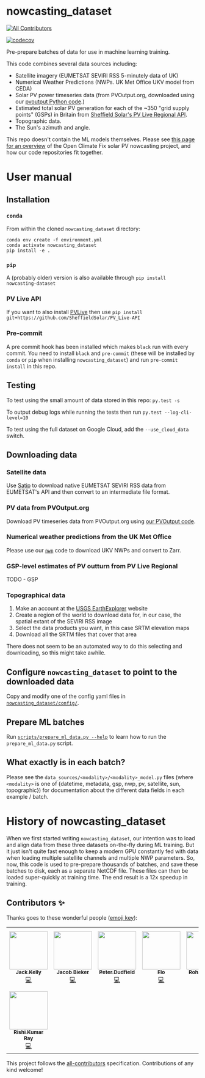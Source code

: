 # nowcasting_dataset
<!-- ALL-CONTRIBUTORS-BADGE:START - Do not remove or modify this section -->
[![All Contributors](https://img.shields.io/badge/all_contributors-8-orange.svg?style=flat-square)](#contributors-)
<!-- ALL-CONTRIBUTORS-BADGE:END -->

[![codecov](https://codecov.io/gh/openclimatefix/nowcasting_dataset/branch/main/graph/badge.svg?token=X0P4KTHWVA)](https://codecov.io/gh/openclimatefix/nowcasting_dataset)


Pre-prepare batches of data for use in machine learning training.

This code combines several data sources including:

* Satellite imagery (EUMETSAT SEVIRI RSS 5-minutely data of UK)
* Numerical Weather Predictions (NWPs.  UK Met Office UKV model from CEDA)
* Solar PV power timeseries data (from PVOutput.org, downloaded using
  our [pvoutput Python code](https://github.com/openclimatefix/pvoutput).)
* Estimated total solar PV generation for each of the ~350 "grid supply points"
  (GSPs) in Britain from [Sheffield Solar's PV Live Regional API](https://www.solar.sheffield.ac.uk/pvlive/regional/).
* Topographic data.
* The Sun's azimuth and angle.

This repo doesn't contain the ML models themselves.  Please see [this
page for an overview](https://github.com/openclimatefix/nowcasting) of
the Open Climate Fix solar PV nowcasting project, and how our code
repositories fit together.


# User manual

## Installation

### `conda`

From within the cloned `nowcasting_dataset` directory:

```shell
conda env create -f environment.yml
conda activate nowcasting_dataset
pip install -e .
```

### `pip`

A (probably older) version is also available through `pip install nowcasting-dataset`


### PV Live API
If you want to also install [PVLive](https://github.com/SheffieldSolar/PV_Live-API) then use `pip install git+https://github.com/SheffieldSolar/PV_Live-API
`

### Pre-commit

A pre commit hook has been installed which makes `black` run with every commit. You need to install
`black` and `pre-commit` (these will be installed by `conda` or `pip` when installing
`nowcasting_dataset`) and run `pre-commit install` in this repo.


## Testing

To test using the small amount of data stored in this repo: `py.test -s`

To output debug logs while running the tests then run `py.test --log-cli-level=10`

To test using the full dataset on Google Cloud, add the `--use_cloud_data` switch.


## Downloading data

### Satellite data

Use [Satip](https://github.com/openclimatefix/Satip) to download
  native EUMETSAT SEVIRI RSS data from EUMETSAT's API and then convert
  to an intermediate file format.


### PV data from PVOutput.org

Download PV timeseries data from PVOutput.org using
[our PVOutput code](https://github.com/openclimatefix/pvoutput).


### Numerical weather predictions from the UK Met Office

Please use our [`nwp`](https://github.com/openclimatefix/nwp) code to download UKV NWPs and convert to Zarr.


### GSP-level estimates of PV outturn from PV Live Regional

TODO - GSP


### Topographical data

1. Make an account at the [USGS EarthExplorer](https://earthexplorer.usgs.gov/) website
2. Create a region of the world to download data for, in our case, the spatial extant of the SEVIRI RSS image
3. Select the data products you want, in this case SRTM elevation maps
4. Download all the SRTM files that cover that area

There does not seem to be an automated way to do this selecting and downloading, so this might take awhile.


## Configure `nowcasting_dataset` to point to the downloaded data

Copy and modify one of the config yaml files in
[`nowcasting_dataset/config/`](https://github.com/openclimatefix/nowcasting_dataset/tree/main/nowcasting_dataset/config).


## Prepare ML batches

Run [`scripts/prepare_ml_data.py --help`](https://github.com/openclimatefix/nowcasting_dataset/blob/main/scripts/prepare_ml_data.py)
to learn how to run the `prepare_ml_data.py` script.


## What exactly is in each batch?

Please see the `data_sources/<modality>/<modality>_model.py` files
(where `<modality>` is one of {datetime, metadata, gsp, nwp, pv,
satellite, sun, topographic}) for documentation about the different
data fields in each example / batch.


# History of nowcasting_dataset

When we first started writing `nowcasting_dataset`, our intention was
to load and align data from these three datasets on-the-fly during ML
training.  But it just isn't quite fast enough to keep a modern GPU constantly fed
with data when loading multiple satellite channels and multiple NWP
parameters.  So, now, this code is used to pre-prepare thousands of
batches, and save these batches to disk, each as a separate NetCDF
file.  These files can then be loaded super-quickly at training time.
The end result is a 12x speedup in training.

## Contributors ✨

Thanks goes to these wonderful people ([emoji key](https://allcontributors.org/docs/en/emoji-key)):

<!-- ALL-CONTRIBUTORS-LIST:START - Do not remove or modify this section -->
<!-- prettier-ignore-start -->
<!-- markdownlint-disable -->
<table>
  <tr>
    <td align="center"><a href="http://jack-kelly.com"><img src="https://avatars.githubusercontent.com/u/460756?v=4?s=100" width="100px;" alt=""/><br /><sub><b>Jack Kelly</b></sub></a><br /><a href="https://github.com/openclimatefix/nowcasting_dataset/commits?author=JackKelly" title="Code">💻</a></td>
    <td align="center"><a href="https://www.jacobbieker.com"><img src="https://avatars.githubusercontent.com/u/7170359?v=4?s=100" width="100px;" alt=""/><br /><sub><b>Jacob Bieker</b></sub></a><br /><a href="https://github.com/openclimatefix/nowcasting_dataset/commits?author=jacobbieker" title="Code">💻</a></td>
    <td align="center"><a href="https://github.com/peterdudfield"><img src="https://avatars.githubusercontent.com/u/34686298?v=4?s=100" width="100px;" alt=""/><br /><sub><b>Peter Dudfield</b></sub></a><br /><a href="https://github.com/openclimatefix/nowcasting_dataset/commits?author=peterdudfield" title="Code">💻</a></td>
    <td align="center"><a href="https://github.com/flowirtz"><img src="https://avatars.githubusercontent.com/u/6052785?v=4?s=100" width="100px;" alt=""/><br /><sub><b>Flo</b></sub></a><br /><a href="https://github.com/openclimatefix/nowcasting_dataset/commits?author=flowirtz" title="Code">💻</a></td>
    <td align="center"><a href="https://rohancalum.github.io/"><img src="https://avatars.githubusercontent.com/u/42122330?v=4?s=100" width="100px;" alt=""/><br /><sub><b>Rohan Nuttall</b></sub></a><br /><a href="https://github.com/openclimatefix/nowcasting_dataset/commits?author=rohancalum" title="Code">💻</a></td>
    <td align="center"><a href="https://github.com/lenassero"><img src="https://avatars.githubusercontent.com/u/21358816?v=4?s=100" width="100px;" alt=""/><br /><sub><b>Nasser Benabderrazik</b></sub></a><br /><a href="https://github.com/openclimatefix/nowcasting_dataset/commits?author=lenassero" title="Code">💻</a></td>
    <td align="center"><a href="https://github.com/vnshanmukh"><img src="https://avatars.githubusercontent.com/u/67438038?v=4?s=100" width="100px;" alt=""/><br /><sub><b>Shanmukh Chava</b></sub></a><br /><a href="https://github.com/openclimatefix/nowcasting_dataset/commits?author=vnshanmukh" title="Code">💻</a></td>
  </tr>
  <tr>
    <td align="center"><a href="https://github.com/RishiKumarRay"><img src="https://avatars.githubusercontent.com/u/87641376?v=4?s=100" width="100px;" alt=""/><br /><sub><b>Rishi Kumar Ray</b></sub></a><br /><a href="https://github.com/openclimatefix/nowcasting_dataset/commits?author=RishiKumarRay" title="Code">💻</a></td>
  </tr>
</table>

<!-- markdownlint-restore -->
<!-- prettier-ignore-end -->

<!-- ALL-CONTRIBUTORS-LIST:END -->

This project follows the [all-contributors](https://github.com/all-contributors/all-contributors) specification. Contributions of any kind welcome!
